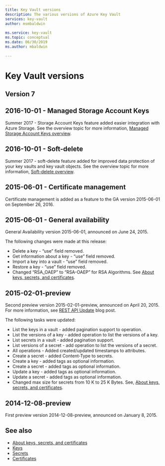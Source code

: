 ```yaml
---
title: Key Vault versions 
description: The various versions of Azure Key Vault     
services: key-vault
author: msmbaldwin   
 
ms.service: key-vault      
ms.topic: conceptual      
ms.date: 06/30/2019     
ms.author: mbaldwin
 
---
```

 
# Key Vault versions

## Version 7


 
## 2016-10-01 - Managed Storage Account Keys
 
Summer 2017 - Storage Account Keys feature added easier integration with Azure Storage. See the overview topic for more information, [Managed Storage Account Keys overview](https://docs.microsoft.com/azure/key-vault/key-vault-ovw-storage-keys).
 
## 2016-10-01 - Soft-delete
 
Summer 2017 - soft-delete feature added for improved data protection of your key vaults and key vault objects. See the overview topic for more information, [Soft-delete overview](https://docs.microsoft.com/azure/key-vault/key-vault-ovw-soft-delete).
 
## 2015-06-01 - Certificate management
 
Certificate management is added as a feature to the GA version 2015-06-01 on September 26, 2016.
 
## 2015-06-01 - General availability
 
General Availability version 2015-06-01, announced on June 24, 2015.
 
The following changes were made at this release: 
 
- Delete a key - “use” field removed.
- Get information about a key - “use” field removed.
- Import a key into a vault - “use” field removed.
- Restore a key - “use” field removed.     
- Changed “RSA_OAEP” to “RSA-OAEP” for RSA Algorithms. See [About keys, secrets, and certificates](about-keys-secrets-certificates.md).    
 
## 2015-02-01-preview 
 
Second preview version 2015-02-01-preview, announced on April 20, 2015. For more information, see [REST API Update](https://blogs.technet.com/b/kv/archive/2015/04/20/empty-3.aspx) blog post. 
 
The following tasks were updated:
 
- List the keys in a vault - added pagination support to operation.     
- List the versions of a key - added operation to list the versions of a key.  
- List secrets in a vault - added pagination support.   
- List versions of a secret - add operation to list the versions of a secret.  
- All operations - Added created/updated timestamps to attributes.  
- Create a secret - added Content-Type to secrets. 
- Create a key - added tags as optional information.      
- Create a secret - added tags as optional information.      
- Update a key - added tags as optional information.      
- Update a secret - added tags as optional information.      
- Changed max size for secrets from 10 K to 25 K Bytes. See, [About keys, secrets, and certificates](about-keys-secrets-certificates.md).    
 
## 2014-12-08-preview  
 
First preview version 2014-12-08-preview, announced on January 8, 2015.  
 
## See also  
- [About keys, secrets, and certificates](about-keys-secrets-certificates.md)
- [Keys](../keys/index.yml)
- [Secrets](../secrets/index.yml)
- [Certificates](../certificates/index.yml)
